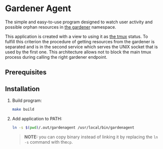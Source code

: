 # Gardener Agent

The simple and easy-to-use program designed to watch user activity and possible orphan resources in [the gardener](https://github.com/gardener/gardener) namespace.

This application is created with a view to using it as [the tmux](https://github.com/tmux/tmux) status. To fulfill this criterion the procedure of getting resources from the gardener is separated and is in the second service which serves the UNIX socket that is used by the first one. This architecture allows not to block the main tmux process during calling the right gardener endpoint.

## Prerequisites

## Installation

1. Build program:

    ```bash
    make build
    ```

2. Add application to PATH:

    ```bash
    ln -s $(pwd)/.out/gardenagent /usr/local/bin/gardenagent
    ```

    > **NOTE:** you can copy binary instead of linking it by replacing the `ln -s` command with the`cp`.
